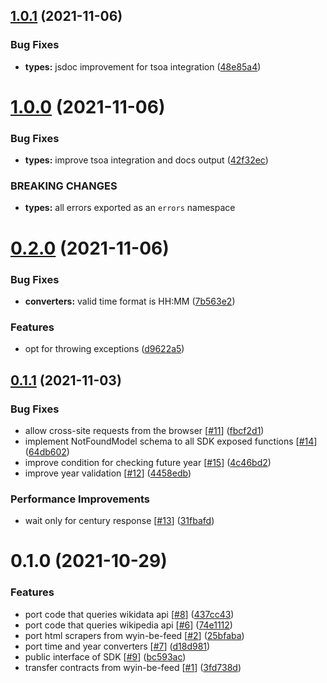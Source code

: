 ## [1.0.1](https://gitlab.com/spio-wyin/wyin-sdk-feed/compare/v1.0.0...v1.0.1) (2021-11-06)


### Bug Fixes

* **types:** jsdoc improvement for tsoa integration ([48e85a4](https://gitlab.com/spio-wyin/wyin-sdk-feed/commit/48e85a4751aca3515f27a236ffd8b7b2c3c28fcf))



# [1.0.0](https://gitlab.com/spio-wyin/wyin-sdk-feed/compare/v0.2.0...v1.0.0) (2021-11-06)


### Bug Fixes

* **types:** improve tsoa integration and docs output ([42f32ec](https://gitlab.com/spio-wyin/wyin-sdk-feed/commit/42f32ecfbf091117dee92361b6309f01e1c4f1a9))


### BREAKING CHANGES

* **types:** all errors exported as an `errors` namespace



# [0.2.0](https://gitlab.com/spio-wyin/wyin-sdk-feed/compare/v0.1.1...v0.2.0) (2021-11-06)


### Bug Fixes

* **converters:** valid time format is HH:MM ([7b563e2](https://gitlab.com/spio-wyin/wyin-sdk-feed/commit/7b563e2f63194a2d16d2924117ff8cd08f6367ab))


### Features

* opt for throwing exceptions ([d9622a5](https://gitlab.com/spio-wyin/wyin-sdk-feed/commit/d9622a5bd98b42719095844bdabdd73e4736af1d))



## [0.1.1](https://gitlab.com/spio-wyin/wyin-sdk-feed/compare/v0.1.0...v0.1.1) (2021-11-03)


### Bug Fixes

* allow cross-site requests from the browser [[#11](https://gitlab.com/spio-wyin/wyin-sdk-feed/issues/11)] ([fbcf2d1](https://gitlab.com/spio-wyin/wyin-sdk-feed/commit/fbcf2d1bc67e761644dcd18f0b64841d361f42bc))
* implement NotFoundModel schema to all SDK exposed functions [[#14](https://gitlab.com/spio-wyin/wyin-sdk-feed/issues/14)] ([64db602](https://gitlab.com/spio-wyin/wyin-sdk-feed/commit/64db602a233035a09619e60ad0ed415aba990a01))
* improve condition for checking future year [[#15](https://gitlab.com/spio-wyin/wyin-sdk-feed/issues/15)] ([4c46bd2](https://gitlab.com/spio-wyin/wyin-sdk-feed/commit/4c46bd2c249d8652662908a1c93b24781e31d3dd))
* improve year validation [[#12](https://gitlab.com/spio-wyin/wyin-sdk-feed/issues/12)] ([4458edb](https://gitlab.com/spio-wyin/wyin-sdk-feed/commit/4458edb70b365480b6e33a69d3c7601928e381d8))


### Performance Improvements

* wait only for century response [[#13](https://gitlab.com/spio-wyin/wyin-sdk-feed/issues/13)] ([31fbafd](https://gitlab.com/spio-wyin/wyin-sdk-feed/commit/31fbafd75303e6f0d92ca11fc6fb19fc51972848))



# 0.1.0 (2021-10-29)


### Features

* port code that queries wikidata api [[#8](https://gitlab.com/spio-wyin/wyin-sdk-feed/issues/8)] ([437cc43](https://gitlab.com/spio-wyin/wyin-sdk-feed/commit/437cc43d9f8077d2433eeb24987da24dbd07fe5e))
* port code that queries wikipedia api [[#6](https://gitlab.com/spio-wyin/wyin-sdk-feed/issues/6)] ([74e1112](https://gitlab.com/spio-wyin/wyin-sdk-feed/commit/74e1112e19df3f7722949c30e3e67b16da5ccabf))
* port html scrapers from wyin-be-feed [[#2](https://gitlab.com/spio-wyin/wyin-sdk-feed/issues/2)] ([25bfaba](https://gitlab.com/spio-wyin/wyin-sdk-feed/commit/25bfaba5f0ca3239a751ea14983850d7c17af0df))
* port time and year converters [[#7](https://gitlab.com/spio-wyin/wyin-sdk-feed/issues/7)] ([d18d981](https://gitlab.com/spio-wyin/wyin-sdk-feed/commit/d18d981182034a40bf3e3ffec6523f81e7fddbd2))
* public interface of SDK [[#9](https://gitlab.com/spio-wyin/wyin-sdk-feed/issues/9)] ([bc593ac](https://gitlab.com/spio-wyin/wyin-sdk-feed/commit/bc593ac323fdc1142461c8e4c292abdc4ec24a6c))
* transfer contracts from wyin-be-feed [[#1](https://gitlab.com/spio-wyin/wyin-sdk-feed/issues/1)] ([3fd738d](https://gitlab.com/spio-wyin/wyin-sdk-feed/commit/3fd738d4e9c00727edb238932c98aacac6d4ab8e))



